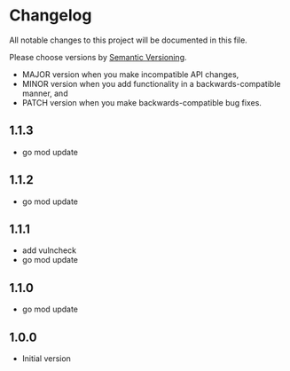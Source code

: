 # Changelog

All notable changes to this project will be documented in this file.

Please choose versions by [Semantic Versioning](http://semver.org/).

* MAJOR version when you make incompatible API changes,
* MINOR version when you add functionality in a backwards-compatible manner, and
* PATCH version when you make backwards-compatible bug fixes.

## 1.1.3

- go mod update

## 1.1.2

- go mod update

## 1.1.1

- add vulncheck
- go mod update

## 1.1.0

- go mod update

## 1.0.0

- Initial version
